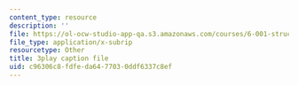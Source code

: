 ```yaml
---
content_type: resource
description: ''
file: https://ol-ocw-studio-app-qa.s3.amazonaws.com/courses/6-001-structure-and-interpretation-of-computer-programs-spring-2005/c96306c8fdfeda6477030ddf6337c8ef_PEwZL3H2oKg.srt
file_type: application/x-subrip
resourcetype: Other
title: 3play caption file
uid: c96306c8-fdfe-da64-7703-0ddf6337c8ef
---
```

